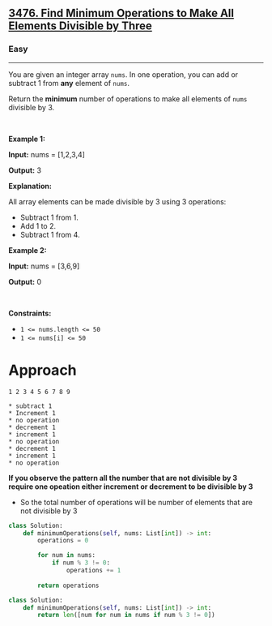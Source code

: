 <h2><a href="https://leetcode.com/problems/find-minimum-operations-to-make-all-elements-divisible-by-three/">3476. Find Minimum Operations to Make All Elements Divisible by Three</a></h2><h3>Easy</h3><hr><p>You are given an integer array <code>nums</code>. In one operation, you can add or subtract 1 from <strong>any</strong> element of <code>nums</code>.</p>

<p>Return the <strong>minimum</strong> number of operations to make all elements of <code>nums</code> divisible by 3.</p>

<p>&nbsp;</p>
<p><strong class="example">Example 1:</strong></p>

<div class="example-block">
<p><strong>Input:</strong> <span class="example-io">nums = [1,2,3,4]</span></p>

<p><strong>Output:</strong> <span class="example-io">3</span></p>

<p><strong>Explanation:</strong></p>

<p>All array elements can be made divisible by 3 using 3 operations:</p>

<ul>
	<li>Subtract 1 from 1.</li>
	<li>Add 1 to 2.</li>
	<li>Subtract 1 from 4.</li>
</ul>
</div>

<p><strong class="example">Example 2:</strong></p>

<div class="example-block">
<p><strong>Input:</strong> <span class="example-io">nums = [3,6,9]</span></p>

<p><strong>Output:</strong> <span class="example-io">0</span></p>
</div>

<p>&nbsp;</p>
<p><strong>Constraints:</strong></p>

<ul>
	<li><code>1 &lt;= nums.length &lt;= 50</code></li>
	<li><code>1 &lt;= nums[i] &lt;= 50</code></li>
</ul>

# Approach 
```
1 2 3 4 5 6 7 8 9 

* subtract 1 
* Increment 1
* no operation 
* decrement 1
* increment 1
* no operation 
* decrement 1
* increment 1
* no operation 
```
**If you observe the pattern all the number that are not divisible by 3 require one opeation either increment or decrement to be divisible by 3**

* So the total number of operations will be number of elements that are not divisible by 3 

```python
class Solution:
    def minimumOperations(self, nums: List[int]) -> int:
        operations = 0

        for num in nums:
            if num % 3 != 0:
                operations += 1
        
        return operations
```

```python
class Solution:
    def minimumOperations(self, nums: List[int]) -> int:
        return len([num for num in nums if num % 3 != 0])
```
